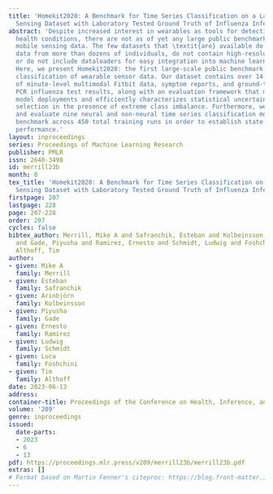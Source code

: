 ```yaml
---
title: 'Homekit2020: A Benchmark for Time Series Classification on a Large Mobile
  Sensing Dataset with Laboratory Tested Ground Truth of Influenza Infections'
abstract: 'Despite increased interest in wearables as tools for detecting various
  health conditions, there are not as of yet any large public benchmarks for such
  mobile sensing data. The few datasets that \textit{are} available do not contain
  data from more than dozens of individuals, do not contain high-resolution raw data
  or do not include dataloaders for easy integration into machine learning pipelines.
  Here, we present Homekit2020: the first large-scale public benchmark for time series
  classification of wearable sensor data. Our dataset contains over 14 million hours
  of minute-level multimodal Fitbit data, symptom reports, and ground-truth laboratory
  PCR influenza test results, along with an evaluation framework that mimics realistic
  model deployments and efficiently characterizes statistical uncertainty in model
  selection in the presence of extreme class imbalance. Furthermore, we implement
  and evaluate nine neural and non-neural time series classification models on our
  benchmark across 450 total training runs in order to establish state of the art
  performance.'
layout: inproceedings
series: Proceedings of Machine Learning Research
publisher: PMLR
issn: 2640-3498
id: merrill23b
month: 0
tex_title: 'Homekit2020: A Benchmark for Time Series Classification on a Large Mobile
  Sensing Dataset with Laboratory Tested Ground Truth of Influenza Infections'
firstpage: 207
lastpage: 228
page: 207-228
order: 207
cycles: false
bibtex_author: Merrill, Mike A and Safranchik, Esteban and Kolbeinsson, Arinbj\"orn
  and Gade, Piyusha and Ramirez, Ernesto and Schmidt, Ludwig and Foshchini, Luca and
  Althoff, Tim
author:
- given: Mike A
  family: Merrill
- given: Esteban
  family: Safranchik
- given: Arinbjörn
  family: Kolbeinsson
- given: Piyusha
  family: Gade
- given: Ernesto
  family: Ramirez
- given: Ludwig
  family: Schmidt
- given: Luca
  family: Foshchini
- given: Tim
  family: Althoff
date: 2023-06-13
address:
container-title: Proceedings of the Conference on Health, Inference, and Learning
volume: '209'
genre: inproceedings
issued:
  date-parts:
  - 2023
  - 6
  - 13
pdf: https://proceedings.mlr.press/v209/merrill23b/merrill23b.pdf
extras: []
# Format based on Martin Fenner's citeproc: https://blog.front-matter.io/posts/citeproc-yaml-for-bibliographies/
---
```

